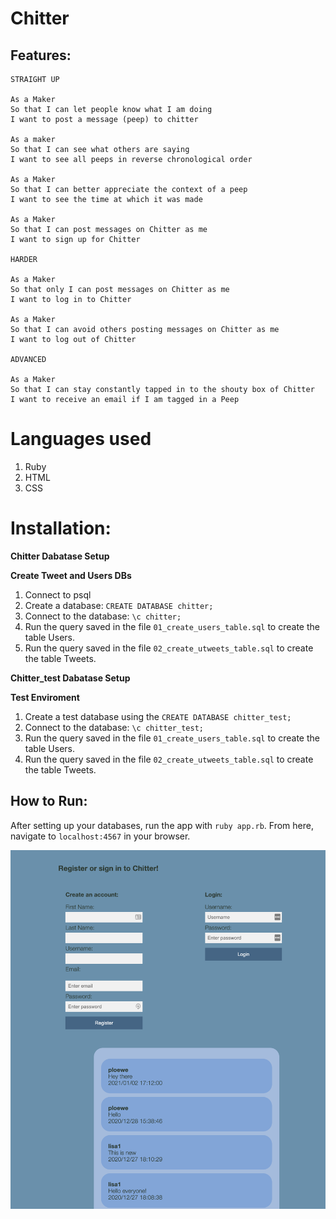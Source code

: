 Chitter
=================
Features:
-------

```
STRAIGHT UP

As a Maker
So that I can let people know what I am doing  
I want to post a message (peep) to chitter

As a maker
So that I can see what others are saying  
I want to see all peeps in reverse chronological order

As a Maker
So that I can better appreciate the context of a peep
I want to see the time at which it was made

As a Maker
So that I can post messages on Chitter as me
I want to sign up for Chitter

HARDER

As a Maker
So that only I can post messages on Chitter as me
I want to log in to Chitter

As a Maker
So that I can avoid others posting messages on Chitter as me
I want to log out of Chitter

ADVANCED

As a Maker
So that I can stay constantly tapped in to the shouty box of Chitter
I want to receive an email if I am tagged in a Peep
```
# Languages used
1. Ruby
2. HTML
3. CSS


# Installation:

**Chitter Dabatase Setup**

**Create Tweet and Users DBs**


1. Connect to psql
2. Create a database: `CREATE DATABASE chitter;`
3. Connect to the database: `\c chitter;`
4. Run the query saved in the file ```01_create_users_table.sql``` to create the table Users.
5. Run the query saved in the file ```02_create_utweets_table.sql``` to create the table Tweets.

**Chitter_test Dabatase Setup**

**Test Enviroment**

1. Create a test database using the `CREATE DATABASE chitter_test;`
2. Connect to the database: `\c chitter_test;`
3. Run the query saved in the file ```01_create_users_table.sql``` to create the table Users.
4. Run the query saved in the file ```02_create_utweets_table.sql``` to create the table Tweets.



## How to Run:

After setting up your databases, run the app with ```ruby app.rb```.
From here, navigate to ```localhost:4567``` in your browser.

![Homepage](Homepage.png)
